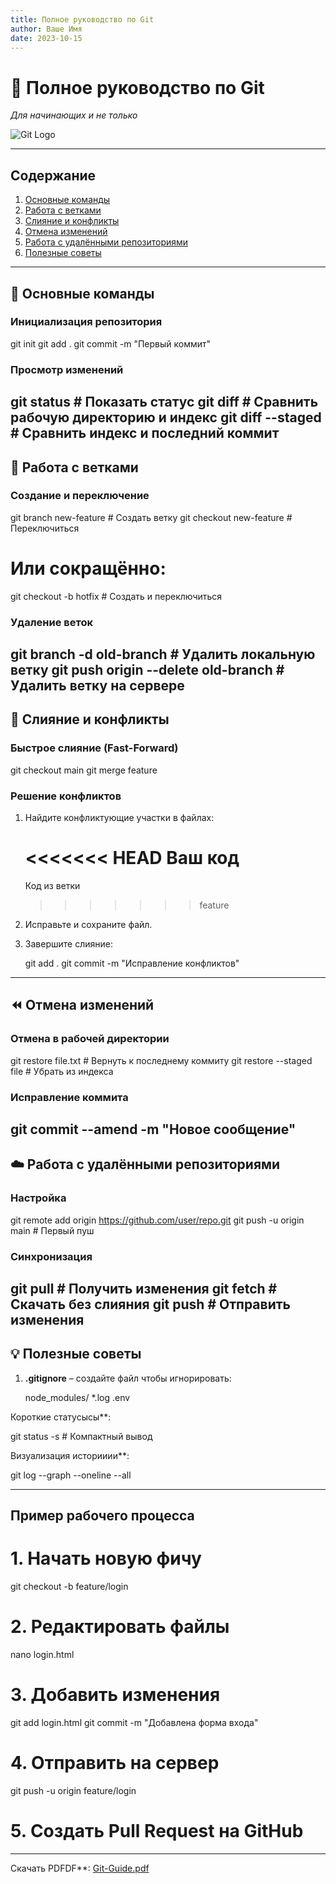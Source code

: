 ```yaml
---
title: Полное руководство по Git
author: Ваше Имя
date: 2023-10-15
---
```


# 🚀 Полное руководство по Git 
_Для начинающих и не только_

![Git Logo](https://git-scm.com/images/logo@2x.png)

---

## Содержание
1. [Основные команды](#-основные-команды)
2. [Работа с ветками](#-работа-с-ветками)
3. [Слияние и конфликты](#-слияние-и-конфликты)
4. [Отмена изменений](#-отмена-изменений)
5. [Работа с удалёнными репозиториями](#-работа-с-удалёнными-репозиториями)
6. [Полезные советы](#-полезные-советы)

---

## 🔧 Основные команды

### Инициализация репозитория
git init
git add .
git commit -m "Первый коммит"
### Просмотр изменений
git status       # Показать статус
git diff         # Сравнить рабочую директорию и индекс
git diff --staged # Сравнить индекс и последний коммит
---

## 🌿 Работа с ветками

### Создание и переключение
git branch new-feature    # Создать ветку
git checkout new-feature  # Переключиться
# Или сокращённо:
git checkout -b hotfix    # Создать и переключиться
### Удаление веток
git branch -d old-branch  # Удалить локальную ветку
git push origin --delete old-branch # Удалить ветку на сервере
---

## 🔄 Слияние и конфликты

### Быстрое слияние (Fast-Forward)
git checkout main
git merge feature
### Решение конфликтов
1. Найдите конфликтующие участки в файлах:
  
   <<<<<<< HEAD
   Ваш код
   =======
   Код из ветки
   >>>>>>> feature
   
2. Исправьте и сохраните файл.
3. Завершите слияние:
  
   git add .
   git commit -m "Исправление конфликтов"
   
---

## ⏪ Отмена изменений

### Отмена в рабочей директории
git restore file.txt      # Вернуть к последнему коммиту
git restore --staged file # Убрать из индекса
### Исправление коммита
git commit --amend -m "Новое сообщение"
---

## ☁️ Работа с удалёнными репозиториями

### Настройка
git remote add origin https://github.com/user/repo.git
git push -u origin main  # Первый пуш
### Синхронизация
git pull                # Получить изменения
git fetch               # Скачать без слияния
git push                # Отправить изменения
---

## 💡 Полезные советы

1. **.gitignore** – создайте файл чтобы игнорировать:
  
   node_modules/
   *.log
   .env
   
Короткие статусысы**:
  
   git status -s  # Компактный вывод
   
Визуализация историиии**:
  
   git log --graph --oneline --all
   
---

## Пример рабочего процесса

# 1. Начать новую фичу
git checkout -b feature/login

# 2. Редактировать файлы
nano login.html

# 3. Добавить изменения
git add login.html
git commit -m "Добавлена форма входа"

# 4. Отправить на сервер
git push -u origin feature/login

# 5. Создать Pull Request на GitHub
---
Скачать PDFDF**: [Git-Guide.pdf](#)
